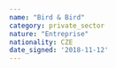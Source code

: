 ```yaml
---
name: "Bird & Bird"
category: private_sector
nature: "Entreprise"
nationality: CZE
date_signed: '2018-11-12'
---
```

    